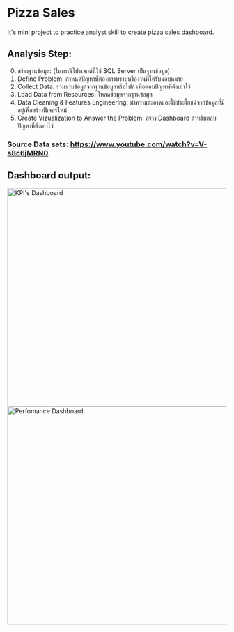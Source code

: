 # Pizza Sales
It's mini project to practice analyst skill to create pizza sales dashboard.


## Analysis Step:
  0. สร้างฐานข้อมูล: (ในกรณีโปรเจกต์นี้ใช้ SQL Server เป็นฐานข้อมูล)
  1. Define Problem: กำหนดปัญหาที่ต้องการทราบหรืองานที่ได้รับมอบหมาย
  2. Collect Data: รวมรวบข้อมูลจากฐานข้อมูลหรือไฟล์ เพื่อตอบปัญหาที่ตั้งเอาไว้
  3. Load Data from Resources: โหลดข้อมูลจากฐานข้อมูล
  4. Data Cleaning & Features Engineering: ทำความสะอาดและใช้ประโยชน์จากข้อมูลที่มีอยู่เพื่อสร้างฟีเจอร์ใหม่
  5. Create Vizualization to Answer the Problem: สร้าง Dashboard สำหรับตอบปัญหาที่ตั้งเอาไว้

### Source Data sets: https://www.youtube.com/watch?v=V-s8c6jMRN0

## Dashboard output:
<img width="892" height="501" alt="KPI's Dashboard" src="https://github.com/user-attachments/assets/9267e4ff-f5c5-41ba-a93c-a21dce4082c1" />

<img width="893" height="501" alt="Perfomance Dashboard" src="https://github.com/user-attachments/assets/38969a71-cfd8-4c75-83c7-60d637e4fc1d" />
